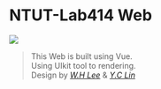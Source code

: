# NTUT-Lab414 Web
[![](https://img.shields.io/appveyor/ci/gruntjs/grunt.svg)](https://hpcdll.ee.ntut.edu.tw/#/)

> This Web is built using Vue.     
> Using UIkit tool to rendering.   
> Design by *[W.H Lee](https://github.com/SiNcSaD)* & *[Y.C Lin](https://github.com/YochLin)*


